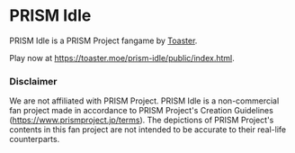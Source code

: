 # PRISM Idle

PRISM Idle is a PRISM Project fangame by <a  target="_blank"  rel="noopener noreferrer"  href="https://twitter.com/ToasterKoishi">Toaster</a>.

Play now at https://toaster.moe/prism-idle/public/index.html.

### Disclaimer

We are not affiliated with PRISM Project. PRISM Idle is a non-commercial fan project made in accordance to PRISM Project's Creation Guidelines (<a  target="_blank"  rel="noopener noreferrer"  href="https://www.prismproject.jp/terms">https://www.prismproject.jp/terms</a>). The depictions of PRISM Project's contents in this fan project are not intended to be accurate to their real-life counterparts.
